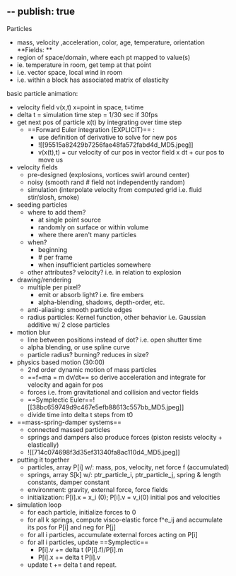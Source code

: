 --
publish: true
--
Particles
- mass, velocity ,acceleration, color, age, temperature, orientation
**Fields: **
- region of space/domain, where each pt mapped to value(s)
- ie. temperature in room, get temp at that point
- i.e. vector space, local wind in room
- i.e. within a block has associated matrix of elasticity

basic particle animation:
- velocity field v(x,t) x=point in space, t=time
- delta t = simulation time step = 1/30 sec if 30fps
-  get next pos of particle x(t) by integrating over time step
	- ==Forward Euler integration (EXPLICIT)== :
		- use definition of derivative to solve for new pos
		- ![[95515a82429b7256fae48fa572fabd4d_MD5.jpeg]]
		- v(x(t),t) = cur velocity of cur pos in vector field x dt + cur pos to move us 
- velocity fields
	- pre-designed (explosions, vortices swirl around center)
	- noisy (smooth rand # field not independently random)
	- simulation (interpolate velocity from computed grid i.e. fluid stir/slosh, smoke)
- seeding particles
	- where to add them?
		- at single point source
		- randomly on surface or within volume
		- where there aren't many particles
	- when?
		- beginning
		- \# per frame
		- when insufficient particles somewhere
	- other attributes? velocity? i.e. in relation to explosion
- drawing/rendering
	- multiple per pixel?
		- emit or absorb light? i.e. fire embers
		- alpha-blending, shadows, depth-order, etc.
	- anti-aliasing: smooth particle edges
	- radius particles: Kernel function, other behavior i.e. Gaussian additive w/ 2 close particles
- motion blur
	- line between positions instead of dot? i.e. open shutter time
	- alpha blending, or use spline curve
	- particle radius? burning? reduces in size? 
- physics based motion (30:00)
	- 2nd order dynamic motion of mass particles 
	- ==f=ma = m dv/dt==   so derive acceleration and integrate for velocity and again for pos
	- forces i.e. from gravitational and collision and vector fields
	- ==Symplectic Euler==![[38bc659749d9c467e5efb88613c557bb_MD5.jpeg]]
	- divide time into delta t steps from t0 
- ==mass-spring-damper systems==
	- connected massed particles
	- springs and dampers also produce forces (piston resists velocity + elastically)
	- ![[714c074698f3d35ef31340fa8ac110d4_MD5.jpeg]]
- putting it together
	- particles, array P\[i] w/: mass, pos, velocity, net force f (accumulated)
	- springs, array S\[k] w/: ptr_particle_i, ptr_particle_j, spring & length constants, damper constant
	- environment: gravity, external force, force fields
	- initialization: P\[i].x = x_i (0);  P\[i].v = v_i(0) initial pos and velocities
- simulation loop
	- for each particle, initialize forces to 0
	- for all k springs, compute visco-elastic force f^e_ij and accumulate its pos for P\[i] and neg for P\[j]
	- for all i particles, accumulate external forces acting on P\[i]
	- for all i particles, update ==Symplectic== 
		- P\[i].v += delta t (P\[i].f)/P\[i].m
		- P\[i].x += delta t  P\[i].v
	- update t += delta t and repeat.